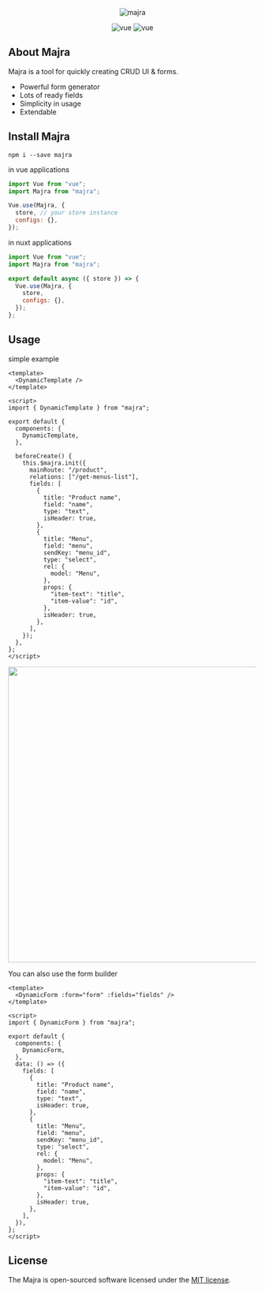<div align="center">
    <img src="https://user-images.githubusercontent.com/37629053/136436193-098d6531-570c-4d67-9b6a-bb881bf063c0.png" alt="majra">
</div>
<p align="center">
    <img src="https://img.shields.io/badge/vue.js-2.6-green" alt="vue">
    <img src="https://img.shields.io/badge/vuetify-2.5-blue" alt="vue">
</p>

## About Majra

Majra is a tool for quickly creating CRUD UI & forms.

- Powerful form generator
- Lots of ready fields
- Simplicity in usage
- Extendable

## Install Majra

```shell
npm i --save majra
```

in vue applications

```js
import Vue from "vue";
import Majra from "majra";

Vue.use(Majra, {
  store, // your store instance
  configs: {},
});
```

in nuxt applications

```js
import Vue from "vue";
import Majra from "majra";

export default async ({ store }) => {
  Vue.use(Majra, {
    store,
    configs: {},
  });
};
```

## Usage

simple example

```vue
<template>
  <DynamicTemplate />
</template>

<script>
import { DynamicTemplate } from "majra";

export default {
  components: {
    DynamicTemplate,
  },

  beforeCreate() {
    this.$majra.init({
      mainRoute: "/product",
      relations: ["/get-menus-list"],
      fields: [
        {
          title: "Product name",
          field: "name",
          type: "text",
          isHeader: true,
        },
        {
          title: "Menu",
          field: "menu",
          sendKey: "menu_id",
          type: "select",
          rel: {
            model: "Menu",
          },
          props: {
            "item-text": "title",
            "item-value": "id",
          },
          isHeader: true,
        },
      ],
    });
  },
};
</script>
```

<div align="center">
    <img width="600" src="https://user-images.githubusercontent.com/37629053/136450704-61316d64-5185-437e-92dc-df5309804d8d.png" />
</div>

You can also use the form builder

```vue
<template>
  <DynamicForm :form="form" :fields="fields" />
</template>

<script>
import { DynamicForm } from "majra";

export default {
  components: {
    DynamicForm,
  },
  data: () => ({
    fields: [
      {
        title: "Product name",
        field: "name",
        type: "text",
        isHeader: true,
      },
      {
        title: "Menu",
        field: "menu",
        sendKey: "menu_id",
        type: "select",
        rel: {
          model: "Menu",
        },
        props: {
          "item-text": "title",
          "item-value": "id",
        },
        isHeader: true,
      },
    ],
  }),
};
</script>
```

## License

The Majra is open-sourced software licensed under the [MIT license](https://opensource.org/licenses/MIT).
